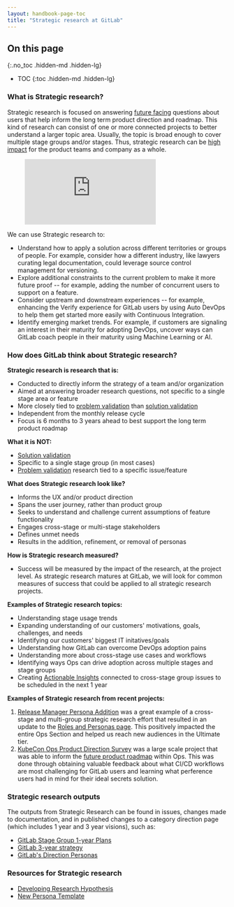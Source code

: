 ```yaml
---
layout: handbook-page-toc
title: "Strategic research at GitLab"
---
```


## On this page
{:.no_toc .hidden-md .hidden-lg}

- TOC
{:toc .hidden-md .hidden-lg}

### What is Strategic research?

Strategic research is focused on answering [future facing](https://about.gitlab.com/handbook/engineering/ux/product-design/ux-roadmaps/#timeframe) questions about users that help inform the long term product direction and roadmap. This kind of research can consist of one or more connected projects to better understand a larger topic area. Usually, the topic is broad enough to cover multiple stage groups and/or stages. Thus, strategic research can be [high impact](https://uxdesign.cc/how-to-be-a-more-strategic-55915d8e9ef7) for the product teams and company as a whole.

<figure class="video_container">
  <iframe src="https://www.youtube.com/embed/pYJEiC9Cs-A" frameborder="0" allowfullscreen="true"> </iframe>
</figure>

We can use Strategic research to:

- Understand how to apply a solution across different territories or groups of people. For example, consider how a different industry, like lawyers curating legal documentation, could leverage source control management for versioning. 
- Explore additional constraints to the current problem to make it more future proof -- for example, adding the number of concurrent users to support on a feature.  
- Consider upstream and downstream experiences -- for example, enhancing the Verify experience for GitLab users by using Auto DevOps to help them get started more easily with Continuous Integration. 
- Identify emerging market trends. For example, if customers are signaling an interest in their maturity for adopting DevOps, uncover ways can GitLab coach people in their maturity using Machine Learning or AI. 


### How does GitLab think about Strategic research?

**Strategic research is research that is:**
* Conducted to directly inform the strategy of a team and/or organization
* Aimed at answering broader research questions, not specific to a single stage area or feature
* More closely tied to [problem validation](/handbook/engineering/ux/ux-research-training/problem-validation-and-methods/) than [solution validation](/handbook/engineering/ux/ux-research-training/solution-validation-and-methods/)
* Independent from the monthly release cycle
* Focus is 6 months to 3 years ahead to best support the long term product roadmap

**What it is NOT:**
* [Solution validation](/handbook/engineering/ux/ux-research-training/solution-validation-and-methods/)
* Specific to a single stage group (in most cases)
* [Problem validation](/handbook/engineering/ux/ux-research-training/problem-validation-and-methods/) research tied to a specific issue/feature

**What does Strategic research look like?**
* Informs the UX and/or product direction
* Spans the user journey, rather than product group 
* Seeks to understand and challenge current assumptions of feature functionality 
* Engages cross-stage or multi-stage stakeholders
* Defines unmet needs
* Results in the addition, refinement, or removal of personas

**How is Strategic research measured?**
* Success will be measured by the impact of the research, at the project level.  As strategic research matures at GitLab, we will look for common measures of success that could be applied to all strategic research projects.

**Examples of Strategic research topics:**
* Understanding stage usage trends
* Expanding understanding of our customers' motivations, goals, challenges, and needs
* Identifying our customers' biggest IT initatives/goals
* Understanding how GitLab can overcome DevOps adoption pains
* Understanding more about cross-stage use cases and workflows
* Identifying ways Ops can drive adoption across multiple stages and stage groups
* Creating [Actionable Insights](/handbook/engineering/ux/ux-research-training/research-insights/) connected to cross-stage group issues to be scheduled in the next 1 year 

**Examples of Strategic research from recent projects:**
1. [Release Manager Persona Addition](https://gitlab.com/gitlab-org/ux-research/-/issues/316) was a great example of a cross-stage and multi-group strategic research effort that resulted in an update to the [Roles and Personas page](https://about.gitlab.com/handbook/product/personas/). This positively impacted the entire Ops Section and helped us reach new audiences in the Ultimate tier. 
1. [KubeCon Ops Product Direction Survey](https://gitlab.com/gitlab-org/ux-research/-/issues/1740) was a large scale project that was able to inform the [future product roadmap](https://about.gitlab.com/blog/2022/05/31/the-kubecon-summary-from-a-product-perspective/) within Ops. This was done through obtaining valuable feedback about what CI/CD workflows are most challenging for GitLab users and learning what perference users had in mind for their ideal secrets solution.

### Strategic research outputs

The outputs from Strategic Research can be found in issues, changes made to documentation, and in published changes to a category direction page (which includes 1 year and 3 year visions), such as:

* [GitLab Stage Group 1-year Plans](https://about.gitlab.com/direction/ops/#one-year-plans)
* [GitLab 3-year strategy](https://about.gitlab.com/direction/#3-year-strategy)
* [GitLab's Direction Personas](https://about.gitlab.com/direction/#personas)


### Resources for Strategic research

- [Developing Research Hypothesis](https://dovetailapp.com/projects/1c8ab3b2-5804-4f33-b2d7-80a7420f36cb)
- [New Persona Template](https://dovetailapp.com/projects/922698a3-e770-45bb-8fe1-6aee240f1df9)
